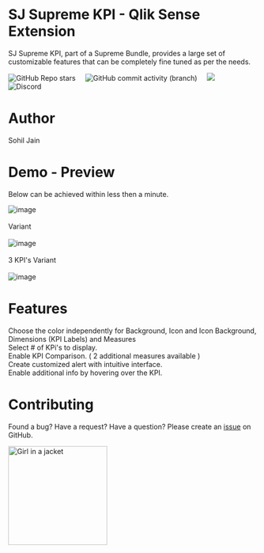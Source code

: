 # SJ Supreme KPI - Qlik Sense  Extension
SJ Supreme KPI, part of a Supreme Bundle, provides a large set of customizable features that can be completely fine tuned as per the needs.
 
<img alt="GitHub Repo stars" src="https://img.shields.io/github/stars/Sohil-Jain/SJ-Supreme-KPI?logo=Github&style=social"> &nbsp; &nbsp;
<img alt="GitHub commit activity (branch)" src="https://img.shields.io/github/commit-activity/w/Sohil-Jain/SJ-Supreme-KPI"> &nbsp; &nbsp;
<img  src="https://img.shields.io/badge/Javascript-90%25-green"> &nbsp; &nbsp;
<img alt="Discord" src="https://img.shields.io/discord/891389288942538762?logo=discord"> &nbsp; &nbsp; 
 
# Author <br>
Sohil Jain 
 
# Demo - Preview <br>

Below can be achieved within less then a minute.

![image](https://user-images.githubusercontent.com/90700927/134781034-ba159a83-ebfa-40c3-ab6d-f6b4c27e64a8.png) <br><br>  Variant  <br><br>
![image](https://user-images.githubusercontent.com/90700927/134781372-6793021e-0e31-48f6-8f6f-01fbfe148615.png)<br><br>  3 KPI's Variant  <br><br>
![image](https://user-images.githubusercontent.com/90700927/134782946-ca311d68-9f57-4d2a-9f3e-34cef9c93a05.png)

# Features <br> 
Choose the color independently for Background, Icon and Icon Background, Dimensions (KPI Labels) and Measures <br>
Select # of KPi's to display.<br>
Enable KPI Comparison. ( 2 additional measures available )<br>
Create customized alert with intuitive interface.<br>
Enable additional info by hovering over the KPI.
 
# Contributing <br>
Found a bug? Have a request? Have a question? Please create an <a href="https://github.com/Sohil-Jain/SJ-Supreme-KPI/issues">issue</a> on GitHub.
 

 <img align="center" src="https://user-images.githubusercontent.com/90700927/134782517-2fd48320-c048-4fe1-bbc6-1e15f2046f16.jpg" alt="Girl in a jacket" width="200" height="200">
